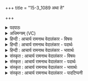 +++
title = "15-3_1089 अथा ते"

+++
<details><summary>पदपाठः</summary>

अ꣡थ꣢꣯। ते꣣। अ꣡न्त꣢꣯मानाम्। वि꣣द्या꣡म꣢। सु꣣मतीना꣢म्। सु꣣। मतीना꣢म्। मा। नः꣣। अ꣡ति꣢꣯। ख्यः꣣। आ꣢। ग꣣हि। १०८९।
</details>

<details><summary>अधिमन्त्रम् (VC)</summary>

- इन्द्रः
- मधुच्छन्दा वैश्वामित्रः
- गायत्री
- षड्जः
</details>

<details><summary>हिन्दी : आचार्य रामनाथ वेदालंकार - विषयः</summary>

अगले मन्त्र में पुनः उन्हीं को सम्बोधन किया गया है।
</details>

<details><summary>हिन्दी : आचार्य रामनाथ वेदालंकार - पदार्थः</summary>

पदार्थान्वयभाषाः -  हे इन्द्र अर्थात् परमात्मा,राजा,आचार्य,योग के गुरु वा शिल्पकार ! (अथ) और हम (ते) आपकी (अन्तमानाम्) समीपतम (सुमतीनाम्) सुमतियों को (विद्याम) जानें। आप (नः अति) हमें लाँघकर (मा ख्यः) अपना उपदेश मत करो,प्रत्युत (आगहि) हमारे पास आओ और आकर अपनी देनों का पात्र हमें बनाओ ॥३॥
</details>

<details><summary>हिन्दी : आचार्य रामनाथ वेदालंकार - भावार्थः</summary>

भावार्थभाषाः -  परमात्मा,राजा,आचार्य,योगी और शिल्पी के जो ज्ञान और कर्म हैं,उनसे उपकार लेकर अपने आपको उन्नत करना चाहिए ॥३॥
</details>

<details><summary>संस्कृत : आचार्य रामनाथ वेदालंकार - विषयः</summary>

अथ पुनरपि तानेव सम्बोधयति।
</details>

<details><summary>संस्कृत : आचार्य रामनाथ वेदालंकार - पदार्थः</summary>

पदार्थान्वयभाषाः -  हे इन्द्र ! परमात्मन् राजन् आचार्य योगगुरो शिल्पकार वा ! (अथ) अपि च,वयम्, (ते) तव (अन्तमानाम्) अन्तिकतमानाम् (सुमतीनाम्) प्रशस्तानां मतीनाम् (विद्याम) जानीयाम। त्वम् (नः अति) अस्मान् अतिक्रम्य (मा ख्यः) स्वोपदेशं मा कार्षीः,प्रत्युत (आ गहि) अस्मान् आगच्छ,आगम्य च स्वदत्तीनां पात्रमस्मान् कुर्विति भावः ॥३॥२
</details>

<details><summary>संस्कृत : आचार्य रामनाथ वेदालंकार - भावार्थः</summary>

भावार्थभाषाः -  परमात्मनो नृपतेराचार्यस्य योगिनः शिल्पिनश्च यानि ज्ञानानि कर्माणि च सन्ति तत उपकारान् गृहीत्वा स्वात्मा समुन्नेयः ॥३॥
</details>

<details><summary>संस्कृत : आचार्य रामनाथ वेदालंकार - पादटिप्पनी</summary>

टिप्पणी:   १. ऋ० १।४।३, अथ० २०।५७।३, ६८।३। २. ऋग्भाष्ये दयानन्दर्षिणा मन्त्रोऽयं परमेश्वरविषये व्याख्यातः।
</details>